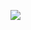 [![](https://mermaid.ink/img/pako:eNqFVs1u20YQfpUFg_RkufqzIxGGAdlWUgdkIotKA7TuYUUORcIkl9hdJlYNX3srCgRFgfaS9lD0FXrqw-QFmkfo7C5FkZRc82Bzd2e-nW_mm6HuLJ8FYNlWmLD3fkS5JIuL64zg8_QpuYAwzoAIuU5AmF0_oULgPikEcIeugZMwThL7CRyHgzA8EJKzG7Cf9IPRqFp23seBjOx-ftsC8RmHFkgIxxVIt7scdLuPgaSQMr6uwyiQGkwYDoNh8BhMHueQIN0mUNhvAI3Hg8FjQBwkj-EdTZrMFLcKSQX0eHqEZJyuoE2thuP73a7v78GpavgG60QuMwk8pD4QjWUORbFccZpH5M3lt9fW54-__Pnv3z_tt7e-My7qeQvLSZ6jB74QfEtin8qYZSdLfnqyPH2Owd-cfLk8Vev51FuQyeySfEHOIyrxpgaUB0Kgp7viCFcuiEsz5MxLOB3OpJARZHJzEYJXMJAFtaThBVth1pJwjjojM858dUe2avE_fz2fYgCffvtVJaBtWw_YcVw0dBzqToiLjZOUUQ4O-51e72xDewFpDpzKgoNNuoeDBsYcRM4yAS8gQ6zNiuBSuTBN3KW3ZIEVzYRNBkfdh9iqwLc9VOPr6pYg3lpISFts3amry_3X7y2zRmUWysiLGJedBfC0NC3p9ocR0pCqJK1y6CRpX4dlqz2uM-AiFsqVeEbdO_6eDtCDlKqSN90XdNU5owIClGgAt_8nBeRZHw272ZmVDd_Kz-xyZtTwx45hPcppuoQgQIGgbfVOptkKDctg3TiLHbfjHO9QnGQ0WWMe0HfzqvRUJNp1mjKVWGwapCsajueoFZbEgW4E9C4j3G4b_WD5yKcfPqhSPJQeRbM582oZmm9G2H4JzacLLaGff6xZGuqNaL8GHwPygHI_Qofnk0vPI2ap24TlnSPVD0UimzRfqGsqP70ir-i7eFVNmrcQryKJOphRGYnWVDHKcanU7lslqQ2skr4bhbTUQjpjTMiHsoRMW_O8lqVSwHtnqrcwQ-Xzxw__tAwbsV45KsIrJ5ZALqikKiYVnx6XX8XqC7BueLz0Xr9CF_Wv6iA1MYwQzqh_U-QNB531KvumbdDB1EZDwEPsNYnGV6gxU7MMMXD-pDjBsKHLXwjm-0BOOp3T2oA3Z9s1Ucc4Ts0-vuiN2mw0B7UNbWDAzdmuhblzUYKqJtA7zs4Ojpg6xrZ_1eGmI81Z1Z_qqNF-5ryxRRrXmb_1JthPsqb2_QYNRe83KQ2vHLIv71otjdiMGtRWPT7rwEpxZNM4wJ-Ed8ry2sJPb4oKsfE1gJBir15b19k9mtJCMm-d-ZYteQEHFmfFKrLskCYCV0WOOYGLmGJDpBuTnGbfMJZWRri27Dvr1rJ7vdHhqD8e9Y8HR8PxqDt8dmCtLbvTPRzjM3o27A-GvfH4qD-8P7C-1xi9-_8Ajuh9UQ?type=png)](https://mermaid.live/edit#pako:eNqFVs1u20YQfpUFg_RkufqzIxGGAdlWUgdkIotKA7TuYUUORcIkl9hdJlYNX3srCgRFgfaS9lD0FXrqw-QFmkfo7C5FkZRc82Bzd2e-nW_mm6HuLJ8FYNlWmLD3fkS5JIuL64zg8_QpuYAwzoAIuU5AmF0_oULgPikEcIeugZMwThL7CRyHgzA8EJKzG7Cf9IPRqFp23seBjOx-ftsC8RmHFkgIxxVIt7scdLuPgaSQMr6uwyiQGkwYDoNh8BhMHueQIN0mUNhvAI3Hg8FjQBwkj-EdTZrMFLcKSQX0eHqEZJyuoE2thuP73a7v78GpavgG60QuMwk8pD4QjWUORbFccZpH5M3lt9fW54-__Pnv3z_tt7e-My7qeQvLSZ6jB74QfEtin8qYZSdLfnqyPH2Owd-cfLk8Vev51FuQyeySfEHOIyrxpgaUB0Kgp7viCFcuiEsz5MxLOB3OpJARZHJzEYJXMJAFtaThBVth1pJwjjojM858dUe2avE_fz2fYgCffvtVJaBtWw_YcVw0dBzqToiLjZOUUQ4O-51e72xDewFpDpzKgoNNuoeDBsYcRM4yAS8gQ6zNiuBSuTBN3KW3ZIEVzYRNBkfdh9iqwLc9VOPr6pYg3lpISFts3amry_3X7y2zRmUWysiLGJedBfC0NC3p9ocR0pCqJK1y6CRpX4dlqz2uM-AiFsqVeEbdO_6eDtCDlKqSN90XdNU5owIClGgAt_8nBeRZHw272ZmVDd_Kz-xyZtTwx45hPcppuoQgQIGgbfVOptkKDctg3TiLHbfjHO9QnGQ0WWMe0HfzqvRUJNp1mjKVWGwapCsajueoFZbEgW4E9C4j3G4b_WD5yKcfPqhSPJQeRbM582oZmm9G2H4JzacLLaGff6xZGuqNaL8GHwPygHI_Qofnk0vPI2ap24TlnSPVD0UimzRfqGsqP70ir-i7eFVNmrcQryKJOphRGYnWVDHKcanU7lslqQ2skr4bhbTUQjpjTMiHsoRMW_O8lqVSwHtnqrcwQ-Xzxw__tAwbsV45KsIrJ5ZALqikKiYVnx6XX8XqC7BueLz0Xr9CF_Wv6iA1MYwQzqh_U-QNB531KvumbdDB1EZDwEPsNYnGV6gxU7MMMXD-pDjBsKHLXwjm-0BOOp3T2oA3Z9s1Ucc4Ts0-vuiN2mw0B7UNbWDAzdmuhblzUYKqJtA7zs4Ojpg6xrZ_1eGmI81Z1Z_qqNF-5ryxRRrXmb_1JthPsqb2_QYNRe83KQ2vHLIv71otjdiMGtRWPT7rwEpxZNM4wJ-Ed8ry2sJPb4oKsfE1gJBir15b19k9mtJCMm-d-ZYteQEHFmfFKrLskCYCV0WOOYGLmGJDpBuTnGbfMJZWRri27Dvr1rJ7vdHhqD8e9Y8HR8PxqDt8dmCtLbvTPRzjM3o27A-GvfH4qD-8P7C-1xi9-_8Ajuh9UQ)
